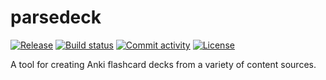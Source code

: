 # parsedeck

[![Release](https://img.shields.io/github/v/release/skylarbpayne/parsedeck)](https://img.shields.io/github/v/release/skylarbpayne/parsedeck)
[![Build status](https://img.shields.io/github/actions/workflow/status/skylarbpayne/parsedeck/main.yml?branch=main)](https://github.com/skylarbpayne/parsedeck/actions/workflows/main.yml?query=branch%3Amain)
[![Commit activity](https://img.shields.io/github/commit-activity/m/skylarbpayne/parsedeck)](https://img.shields.io/github/commit-activity/m/skylarbpayne/parsedeck)
[![License](https://img.shields.io/github/license/skylarbpayne/parsedeck)](https://img.shields.io/github/license/skylarbpayne/parsedeck)

A tool for creating Anki flashcard decks from a variety of content sources.
